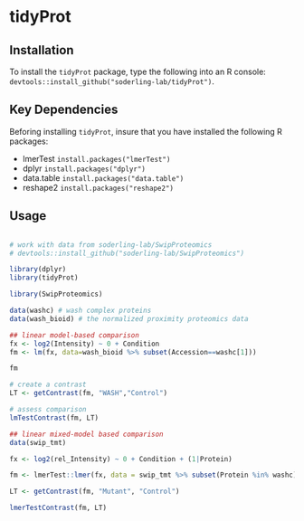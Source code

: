 # tidyProt

## Installation
To install the `tidyProt` package, type the following into an R console:  
`devtools::install_github("soderling-lab/tidyProt")`.


## Key Dependencies
Beforing installing `tidyProt`, insure that you have installed the following R
packages:

* lmerTest `install.packages("lmerTest")`
* dplyr `install.packages("dplyr")`
* data.table `install.packages("data.table")`
* reshape2 `install.packages("reshape2")`


## Usage

```R

# work with data from soderling-lab/SwipProteomics
# devtools::install_github("soderling-lab/SwipProteomics")

library(dplyr)
library(tidyProt)

library(SwipProteomics)  

data(washc) # wash complex proteins
data(wash_bioid) # the normalized proximity proteomics data

## linear model-based comparison
fx <- log2(Intensity) ~ 0 + Condition
fm <- lm(fx, data=wash_bioid %>% subset(Accession==washc[1]))

fm

# create a contrast
LT <- getContrast(fm, "WASH","Control")

# assess comparison
lmTestContrast(fm, LT)

## linear mixed-model based comparison
data(swip_tmt)

fx <- log2(rel_Intensity) ~ 0 + Condition + (1|Protein)

fm <- lmerTest::lmer(fx, data = swip_tmt %>% subset(Protein %in% washc))

LT <- getContrast(fm, "Mutant", "Control")

lmerTestContrast(fm, LT)

```
